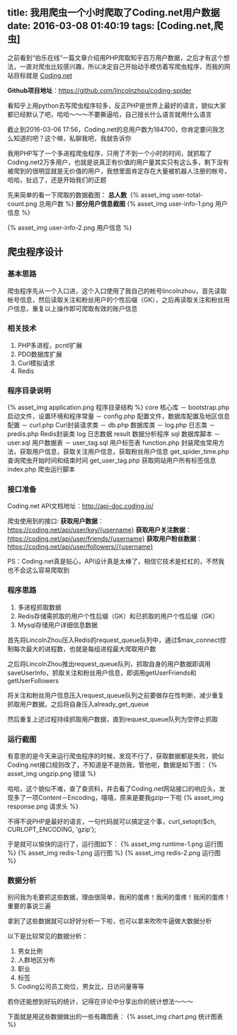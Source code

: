 title: 我用爬虫一个小时爬取了Coding.net用户数据
date: 2016-03-08 01:40:19
tags: [Coding.net,爬虫]
---
之前看到“伯乐在线”一篇文章介绍用PHP爬取知乎百万用户数据，之后才有这个想法，一直对爬虫比较感兴趣，所以决定自己开始动手模仿着写爬虫程序，而我的网站目标就是 [Coding.net](https://coding.net/) 

**Github项目地址**：https://github.com/lincolnzhou/coding-spider

看知乎上用python去写爬虫程序较多，反正PHP是世界上最好的语言，貌似大家都已经默认了吧，哈哈～～～不要撕逼哈，自己擅长什么语言就用什么语言

截止到2016-03-06 17:56，Coding.net的总用户数为184700，你肯定要问我怎么知道的吧？这个嘛，私聊我吧，我就告诉你

我用PHP写了一个多进程爬虫程序，只用了不到一个小时的时间，就抓取了Coding.net2万多用户，也就是说真正有价值的用户量其实只有这么多，剩下没有被爬到的很明显就是无价值的用户，我想里面肯定存在大量被机器人注册的帐号，哈哈，扯远了，还是开始我们的正题

<!--more--> 

先来简单的看一下爬取的数据截图：
**总人数** 
{% asset_img user-total-count.png 总用户数 %}
**部分用户信息截图**
{% asset_img user-info-1.png 用户信息 %}

{% asset_img user-info-2.png 用户信息 %}

## 爬虫程序设计
### 基本思路
爬虫程序先从一个入口进，这个入口使用了我自己的帐号lincolnzhou，首先读取帐号信息，然后读取关注和粉丝用户的个性后缀（GK），之后再读取关注和粉丝用户信息，重复以上操作即可爬取有效的账户信息

### 相关技术
1. PHP多进程，pcntl扩展
2. PDO数据库扩展
3. Curl模拟请求
4. Redis

### 程序目录说明
{% asset_img application.png 程序目录结构 %}
core 核心库
 － bootstrap.php 启动文件，设置环境和程序常量
 － config.php 配置文件，数据库配置及地区信息配置
 － curl.php Curl封装请求类
 － db.php 数据库类
 － log.php 日志类
 － predis.php Redis封装类
log 日志数据
result 数据分析程序
sql 数据库脚本
 － user.sql 用户数据表
 － user_tag.sql 用户标签表
function.php 封装爬虫常用方法，获取用户信息，获取关注用户信息，获取粉丝用户信息
get_spider_time.php 查询爬虫开始时间和结束时间
get_user_tag.php 获取网站用户所有标签信息
index.php 爬虫运行脚本

### 接口准备
Coding.net API文档地址：http://api-doc.coding.io/

爬虫使用到的接口:
**获取用户数据**：https://coding.net/api/user/key/{username}
**获取用户关注数据**：https://coding.net/api/user/friends/{username}
**获取用户粉丝数据**：https://coding.net/api/user/followers//{username}

PS：Coding.net真是贴心，API设计真是太棒了，相信它技术是杠杠的，不然我也不会这么容易爬取到

### 程序思路
1. 多进程抓取数据
2. Redis存储需抓取的用户个性后缀（GK）和已抓取的用户个性后缀（GK）
3. Mysql存储用户详细信息数据

首先将LincolnZhou压入Redis的request_queue队列中，通过$max_connect控制每次最大的进程数，也就是每组进程最大爬取用户数

之后将LincolnZhou推出request_queue队列，抓取自身的用户数据即调用saveUserInfo，抓取关注和粉丝用户信息，即调用getUserFriends和getUserFollowers

将关注和粉丝用户信息压入request_queue队列之前要做存在性判断，减少重复抓取用户数据，之后将自身压入already_get_queue

然后重复上述过程持续抓取用户数据，直到request_queue队列为空停止抓取

### 运行截图
有意思的是今天来运行爬虫程序的时候，发现不行了，获取数据都是失败，貌似Coding.net接口规则改了，不知道是不是防我，管他呢，数据是如下图：
{% asset_img ungzip.png 错误 %}

哈哈，这个貌似不难，查了查资料，并去看了Coding.net网站接口的响应头，发现多了一项Content－Encoding，嘻嘻，原来是要我gzip一下啦
{% asset_img response.png 请求头 %}

不得不说PHP是最好的语言，一句代码就可以搞定这个事，curl_setopt($ch, CURLOPT_ENCODING, 'gzip');

于是就可以愉快的运行了，运行图如下：
{% asset_img runtime-1.png 运行图 %}
{% asset_img redis-1.png 运行图 %}
{% asset_img redis-2.png 运行图 %}

### 数据分析
别问我为毛要抓这些数据，理由很简单，我闲的蛋疼！我闲的蛋疼！我闲的蛋疼！重要的事说三遍

拿到了这些数据就可以好好分析一下啦，也可以拿来吹吹牛逼做大数据分析

以下是比较常见的数据分析：
1. 男女比例
2. 人群地区分布
3. 职业
4. 标签
5. Coding公司员工岗位，男女比，日访问量等等

若你还能想到好玩的统计，记得在评论中分享出你的统计想法～～～

下面就是用这些数据做出的一些有趣图表：
{% asset_img chart.png 统计图表 %}